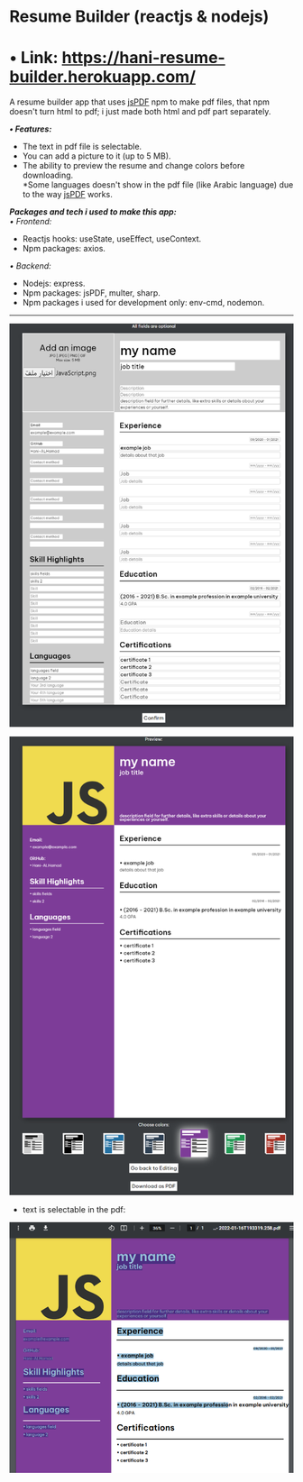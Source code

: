 # Resume Builder (reactjs & nodejs)

# • Link: https://hani-resume-builder.herokuapp.com/   

A resume builder app that uses [jsPDF](https://www.npmjs.com/package/jspdf) npm to make pdf files, that npm doesn't turn html to pdf; i just made both html and pdf part separately.   

***• Features:*** 
- The text in pdf file is selectable.   
- You can add a picture to it (up to 5 MB).    
- The ability to preview the resume and change colors before downloading.      
*Some languages doesn't show in the pdf file (like Arabic language) due to the way [jsPDF](https://www.npmjs.com/package/jspdf) works.   


***Packages and tech i used to make this app:***   
*• Frontend:*   
- Reactjs hooks: useState, useEffect, useContext.   
- Npm packages: axios.

*• Backend:*   
- Nodejs: express.   
- Npm packages: jsPDF, multer, sharp.   
- Npm packages i used for development only:  env-cmd, nodemon.   
   
---

![alt text](https://raw.githubusercontent.com/Hani-ALHamad/react-node-resume-builder/main/1.png)   


![alt text](https://raw.githubusercontent.com/Hani-ALHamad/react-node-resume-builder/main/2.png)   

- text is selectable in the pdf:

![alt text](https://raw.githubusercontent.com/Hani-ALHamad/react-node-resume-builder/main/3.png)    
